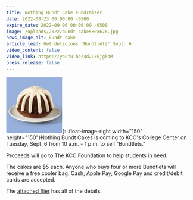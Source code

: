 ```yaml
---
title: Nothing Bundt Cake Fundraiser
date: 2022-08-23 00:00:00 -0500
expire_date: 2022-09-06 00:00:00 -0500
image: /uploads/2022/bundt-cake580x678.jpg
news_image_alt: Bundt cake
article_lead: Get delicious 'Bundtlets' Sept. 6
video_content: false
video_link: https://youtu.be/4d2LkGjg5bM
press_release: false
---
```

![](/uploads/2022/bundt-cake150x150.jpg){: .float-image-right width="150" height="150"}Nothing Bundt Cakes is coming to KCC's College Center on Tuesday, Sept. 6 from 10 a.m. - 1 p.m. to sell "Bundtlets."

Proceeds will go to The KCC Foundation to help students in need.

The cakes are $5 each. Anyone who buys four or more Bundtlets will receive a free cooler bag. Cash, Apple Pay, Google Pay and credit/debit cards are accepted.

The [attached flier](/uploads/2022/Nothing-Bundt-Cakes_KCC--9.6.22.pdf) has all of the details.